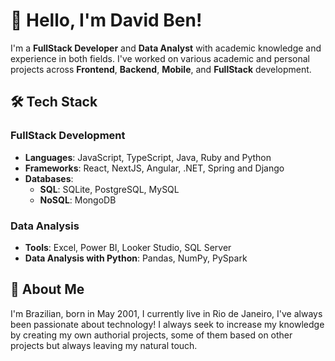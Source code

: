 # 👋 Hello, I'm David Ben!

I'm a **FullStack Developer** and **Data Analyst** with academic knowledge and experience in both fields. I've worked on various academic and personal projects across **Frontend**, **Backend**, **Mobile**, and **FullStack** development.

## 🛠️ Tech Stack

### FullStack Development
- **Languages**: JavaScript, TypeScript, Java, Ruby and Python
- **Frameworks**: React, NextJS, Angular, .NET, Spring and Django
- **Databases**:
  - **SQL**: SQLite, PostgreSQL, MySQL
  - **NoSQL**: MongoDB

### Data Analysis
- **Tools**: Excel, Power BI, Looker Studio, SQL Server
- **Data Analysis with Python**: Pandas, NumPy, PySpark

## 🌱 About Me

I'm Brazilian, born in May 2001, I currently live in Rio de Janeiro, I've always been passionate about technology!
I always seek to increase my knowledge by creating my own authorial projects, some of them based on other projects but always leaving my natural touch.
